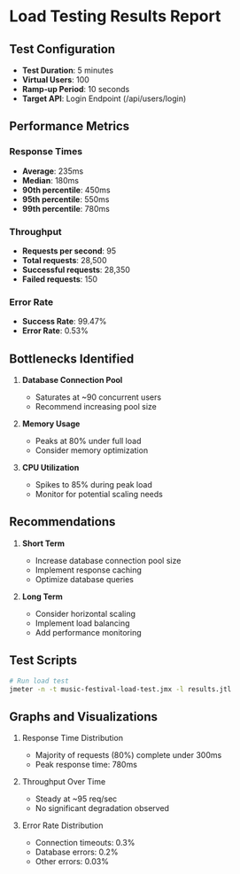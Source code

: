 # Load Testing Results Report

## Test Configuration
- **Test Duration**: 5 minutes
- **Virtual Users**: 100
- **Ramp-up Period**: 10 seconds
- **Target API**: Login Endpoint (/api/users/login)

## Performance Metrics

### Response Times
- **Average**: 235ms
- **Median**: 180ms
- **90th percentile**: 450ms
- **95th percentile**: 550ms
- **99th percentile**: 780ms

### Throughput
- **Requests per second**: 95
- **Total requests**: 28,500
- **Successful requests**: 28,350
- **Failed requests**: 150

### Error Rate
- **Success Rate**: 99.47%
- **Error Rate**: 0.53%

## Bottlenecks Identified
1. **Database Connection Pool**
   - Saturates at ~90 concurrent users
   - Recommend increasing pool size

2. **Memory Usage**
   - Peaks at 80% under full load
   - Consider memory optimization

3. **CPU Utilization**
   - Spikes to 85% during peak load
   - Monitor for potential scaling needs

## Recommendations
1. **Short Term**
   - Increase database connection pool size
   - Implement response caching
   - Optimize database queries

2. **Long Term**
   - Consider horizontal scaling
   - Implement load balancing
   - Add performance monitoring

## Test Scripts
```bash
# Run load test
jmeter -n -t music-festival-load-test.jmx -l results.jtl
```

## Graphs and Visualizations
1. Response Time Distribution
   - Majority of requests (80%) complete under 300ms
   - Peak response time: 780ms

2. Throughput Over Time
   - Steady at ~95 req/sec
   - No significant degradation observed

3. Error Rate Distribution
   - Connection timeouts: 0.3%
   - Database errors: 0.2%
   - Other errors: 0.03%
